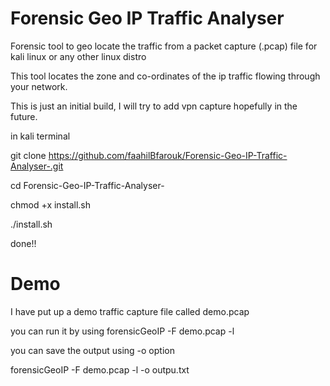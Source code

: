 # Forensic Geo IP Traffic Analyser
Forensic tool to geo locate the traffic from a packet capture (.pcap) file for kali linux or any other linux distro

This tool locates the zone and co-ordinates of the ip traffic flowing through your network.

This is just an initial build, I will try to add vpn capture hopefully in the future.

in kali terminal

git clone https://github.com/faahilBfarouk/Forensic-Geo-IP-Traffic-Analyser-.git

cd Forensic-Geo-IP-Traffic-Analyser-

chmod +x install.sh 

./install.sh

done!!

# Demo

I have put up a demo traffic capture file called demo.pcap

you can run it by using forensicGeoIP -F demo.pcap -l

you can save the output using -o option

forensicGeoIP -F demo.pcap -l -o outpu.txt
